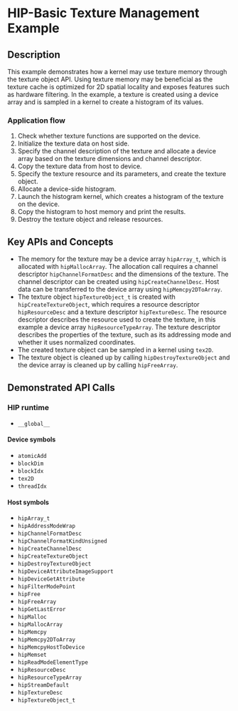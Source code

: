 # HIP-Basic Texture Management Example

## Description

This example demonstrates how a kernel may use texture memory through the texture object API. Using texture memory may be beneficial as the texture cache is optimized for 2D spatial locality and exposes features such as hardware filtering. In the example, a texture is created using a device array and is sampled in a kernel to create a histogram of its values.

### Application flow

1. Check whether texture functions are supported on the device.
2. Initialize the texture data on host side.
3. Specify the channel description of the texture and allocate a device array based on the texture dimensions and channel descriptor.
4. Copy the texture data from host to device.
5. Specify the texture resource and its parameters, and create the texture object.
6. Allocate a device-side histogram.
7. Launch the histogram kernel, which creates a histogram of the texture on the device.
8. Copy the histogram to host memory and print the results.
9. Destroy the texture object and release resources.

## Key APIs and Concepts

- The memory for the texture may be a device array `hipArray_t`, which is allocated with `hipMallocArray`. The allocation call requires a channel descriptor `hipChannelFormatDesc` and the dimensions of the texture. The channel descriptor can be created using `hipCreateChannelDesc`. Host data can be transferred to the device array using `hipMemcpy2DToArray`.
- The texture object `hipTextureObject_t` is created with `hipCreateTextureObject`, which requires a resource descriptor `hipResourceDesc` and a texture descriptor `hipTextureDesc`. The resource descriptor describes the resource used to create the texture, in this example a device array `hipResourceTypeArray`. The texture descriptor describes the properties of the texture, such as its addressing mode and whether it uses normalized coordinates.
- The created texture object can be sampled in a kernel using `tex2D`.
- The texture object is cleaned up by calling `hipDestroyTextureObject` and the device array is cleaned up by calling `hipFreeArray`.

## Demonstrated API Calls

### HIP runtime

- `__global__`

#### Device symbols

- `atomicAdd`
- `blockDim`
- `blockIdx`
- `tex2D`
- `threadIdx`

#### Host symbols

- `hipArray_t`
- `hipAddressModeWrap`
- `hipChannelFormatDesc`
- `hipChannelFormatKindUnsigned`
- `hipCreateChannelDesc`
- `hipCreateTextureObject`
- `hipDestroyTextureObject`
- `hipDeviceAttributeImageSupport`
- `hipDeviceGetAttribute`
- `hipFilterModePoint`
- `hipFree`
- `hipFreeArray`
- `hipGetLastError`
- `hipMalloc`
- `hipMallocArray`
- `hipMemcpy`
- `hipMemcpy2DToArray`
- `hipMemcpyHostToDevice`
- `hipMemset`
- `hipReadModeElementType`
- `hipResourceDesc`
- `hipResourceTypeArray`
- `hipStreamDefault`
- `hipTextureDesc`
- `hipTextureObject_t`
